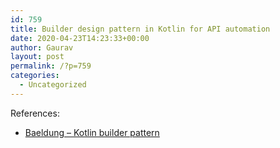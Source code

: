```yaml
---
id: 759
title: Builder design pattern in Kotlin for API automation
date: 2020-04-23T14:23:33+00:00
author: Gaurav
layout: post
permalink: /?p=759
categories:
  - Uncategorized
---
```

References:

  * <a href="https://www.baeldung.com/kotlin-builder-pattern" target="_blank" rel="noopener">Baeldung &#8211; Kotlin builder pattern</a>